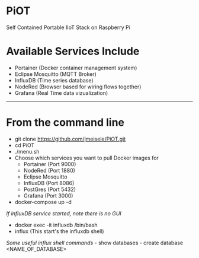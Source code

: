 # PiOT
Self Contained Portable IIoT Stack on Raspberry Pi

# Available Services Include
- Portainer (Docker container management system)
- Eclipse Mosquitto (MQTT Broker)
- InfluxDB (Time series database)
- NodeRed (Browser based for wiring flows together)
- Grafana (Real Time data vizualization)

----------------------
# From the command line
- git clone https://github.com/jmeisele/PiOT.git
- cd PiOT
- ./menu.sh
- Choose which services you want to pull Docker images for
    - Portainer (Port 9000)
    - NodeRed (Port 1880)
    - Eclipse Mosquitto
    - InfluxDB (Port 8086)
    - PostGres (Port 5432)
    - Grafana (Port 3000)
- docker-compose up -d

*If influxDB service started, note there is no GUI*
- docker exec -it influxdb /bin/bash
- influx (This start's the influxdb shell)

*Some useful influx shell commands*
    - show databases
    - create database <NAME_OF_DATABASE>

